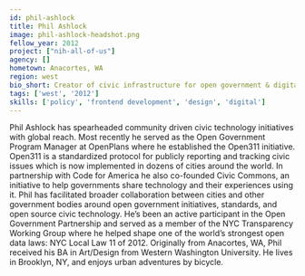 ```yaml
---
id: phil-ashlock
title: Phil Ashlock
image: phil-ashlock-headshot.png
fellow_year: 2012
project: ["nih-all-of-us"]
agency: []
hometown: Anacortes, WA
region: west
bio_short: Creator of civic infrastructure for open government & digital services. Co-author of the Open311 standard and Chief Architect at Data.gov
tags: ['west', '2012']
skills: ['policy', 'frontend development', 'design', 'digital']
---
```


Phil Ashlock has spearheaded community driven civic technology initiatives with global reach. Most recently he served as the Open Government Program Manager at OpenPlans where he established the Open311 initiative. Open311 is a standardized protocol for publicly reporting and tracking civic issues which is now implemented in dozens of cities around the world. In partnership with Code for America he also co-founded Civic Commons, an initiative to help governments share technology and their experiences using it. Phil has facilitated broader collaboration between cities and other government bodies around open government initiatives, standards, and open source civic technology. He’s been an active participant in the Open Government Partnership and served as a member of the NYC Transparency Working Group where he helped shape one of the world’s strongest open data laws: NYC Local Law 11 of 2012. Originally from Anacortes, WA, Phil received his BA in Art/Design from Western Washington University. He lives in Brooklyn, NY, and enjoys urban adventures by bicycle.
